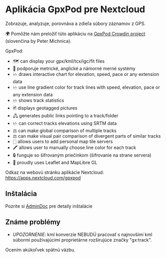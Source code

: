 # Aplikácia GpxPod pre Nextcloud

Zobrazuje, analyzuje, porovnáva a zdieľa súbory záznamov z GPS.

🌍 Pomôžte nám preložiť túto aplikáciu na [GpxPod Crowdin project](https://crowdin.com/project/gpxpod) (slovenčina by Peter Michnica).

GpxPod:

* 🗺 can display your gpx/kml/tcx/igc/fit files
* 📏 podporuje metrické, anglické a námorné merné systémy
* 🗠 draws interactive chart for elevation, speed, pace or any extension data
* 🗠 use line gradient color for track lines with speed, elevation, pace or any extension data
* 🗠 shows track statistics
* 🖻 displays geotagged pictures
* 🖧 generates public links pointing to a track/folder
* 🗠 can correct tracks elevations using SRTM data
* ⚖ can make global comparison of multiple tracks
* ⚖ can make visual pair comparison of divergent parts of similar tracks
* 🀆 allows users to add personal map tile servers
* 🖍 allows user to manually choose line color for each track
* 🔒 funguje so šifrovaným priečinkom (šifrovanie na strane servera)
* 🍂 proudly uses Leaflet and MapLibre GL

Odkaz na webovú stránku aplikácie Nextcloud: https://apps.nextcloud.com/gpxpod

## Inštalácia

Pozrite si [AdminDoc](https://gitlab.com/eneiluj/gpxpod-oc/wikis/admindoc) pre detaily inštalácie

## Známe problémy

* *UPOZORNENIE*: kml konverzie NEBUDÚ pracovať s najnovšími kml súbormi používajúcimi proprietárne rozširujúce značky "gx:track".

Ocením akúkoľvek spätnú väzbu.
